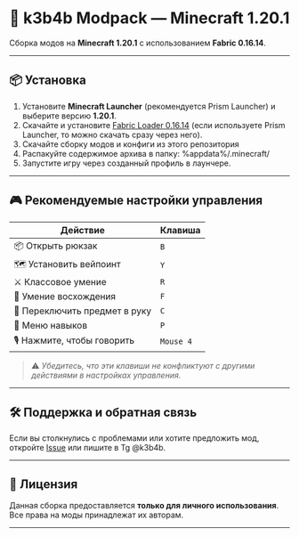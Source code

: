 # 🎒 k3b4b Modpack — Minecraft 1.20.1

Cборка модов на **Minecraft 1.20.1** с использованием **Fabric 0.16.14**.  

---

## 📦 Установка

1. Установите **Minecraft Launcher** (рекомендуется Prism Launcher) и выберите версию **1.20.1**.
2. Скачайте и установите [Fabric Loader 0.16.14](https://fabricmc.net/use/installer/) (если используете Prism Launcher, то можно скачать сразу через него).
3. Скачайте сборку модов и конфиги из этого репозитория
4. Распакуйте содержимое архива в папку: %appdata%/.minecraft/
5. Запустите игру через созданный профиль в лаунчере.

---

## 🎮 Рекомендуемые настройки управления

| Действие                          | Клавиша     |
|-----------------------------------|-------------|
| 📦 Открыть рюкзак                | `B`         |
| 🗺️ Установить вейпоинт           | `Y`         |
| ⚔️ Классовое умение              | `R`         |
| 🧗‍ Умение восхождения            | `F`         |
| 👐 Переключить предмет в руку    | `C`         |
| 🔄 Меню навыков                  | `P`         |
| 🎙 Нажмите, чтобы говорить        | `Mouse 4`   |

> ⚠️ *Убедитесь, что эти клавиши не конфликтуют с другими действиями в настройках управления.*

---

## 🛠️ Поддержка и обратная связь

Если вы столкнулись с проблемами или хотите предложить мод, откройте [Issue](https://github.com/yourname/yourmodpack/issues) или пишите в Tg @k3b4b.

---

## 📜 Лицензия

Данная сборка предоставляется **только для личного использования**. Все права на моды принадлежат их авторам.

---